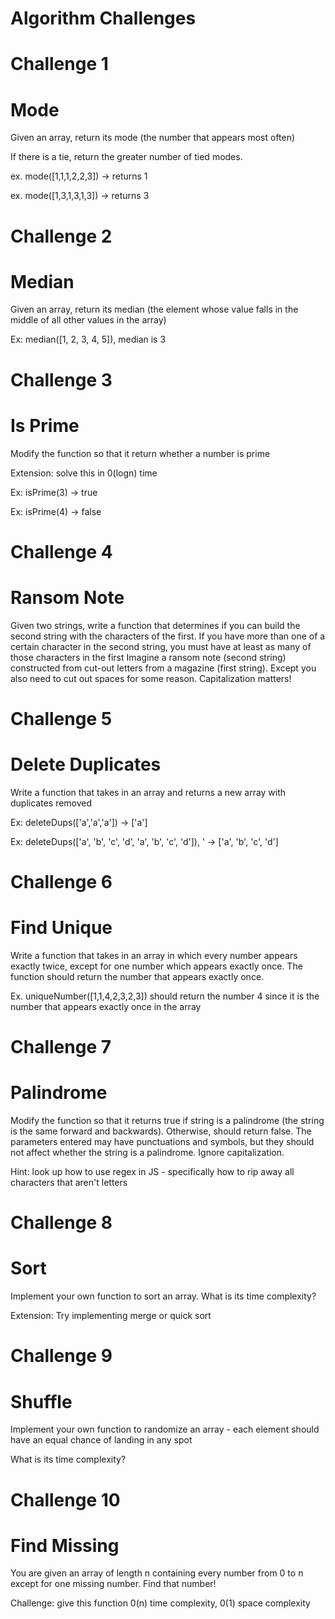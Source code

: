 # Algorithm Challenges

# Challenge 1

# Mode

Given an array, return its mode (the number that appears most often)

If there is a tie, return the greater number of tied modes.

ex. mode([1,1,1,2,2,3]) -> returns 1

ex. mode([1,3,1,3,1,3]) -> returns 3

# Challenge 2

# Median

Given an array, return its median (the element whose value falls in the middle of all other values in the array)

Ex: median([1, 2, 3, 4, 5]), median is 3

# Challenge 3

# Is Prime

Modify the function so that it return whether a number is prime

Extension: solve this in 0(logn) time

Ex: isPrime(3) -> true

Ex: isPrime(4) -> false

# Challenge 4

# Ransom Note

Given two strings, write a function that determines if you can build the second string with the characters of the first. If you have more than one of a certain character in the second string, you must have at least as many of those characters in the first Imagine a ransom note (second string) constructed from cut-out letters from a magazine (first string). Except you also need to cut out spaces for some reason. Capitalization matters!

# Challenge 5

# Delete Duplicates

Write a function that takes in an array and returns a new array with duplicates removed

Ex: deleteDups(['a','a','a']) -> ['a']

Ex: deleteDups(['a', 'b', 'c', 'd', 'a', 'b', 'c', 'd']), ' -> ['a', 'b', 'c', 'd']

# Challenge 6

# Find Unique

Write a function that takes in an array in which every number appears exactly twice, except for one number which appears exactly once. The function should return the number that appears exactly once.

Ex. uniqueNumber([1,1,4,2,3,2,3]) should return the number 4 since it is the number that appears exactly once in the array

# Challenge 7

# Palindrome

Modify the function so that it returns true if string is a palindrome (the string is the same forward and backwards). Otherwise, should return false. The parameters entered may have punctuations and symbols, but they should not affect whether the string is a palindrome. Ignore capitalization.

Hint: look up how to use regex in JS - specifically how to rip away all characters that aren't letters

# Challenge 8

# Sort

Implement your own function to sort an array.
What is its time complexity?

Extension: Try implementing merge or quick sort

# Challenge 9

# Shuffle

Implement your own function to randomize an array - each element should have an equal chance of landing in any spot

What is its time complexity?

# Challenge 10

# Find Missing

You are given an array of length n containing every number from 0 to n except for one missing number. Find that number!

Challenge: give this function 0(n) time complexity, 0(1) space complexity
